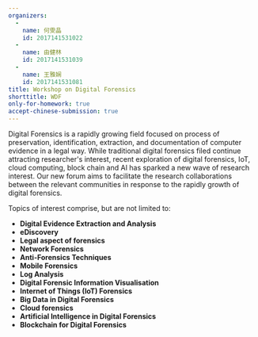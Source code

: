 ```yaml
---
organizers:
  -
    name: 何雯晶
    id: 2017141531022
  -
    name: 由健林
    id: 2017141531039
  -
    name: 王雅娴
    id: 2017141531081
title: Workshop on Digital Forensics
shorttitle: WDF
only-for-homework: true
accept-chinese-submission: true
---
```


Digital Forensics is a rapidly growing field focused on process of preservation, identification, extraction, and documentation of computer evidence in a legal way. While traditional digital forensics filed continue attracting researcher's interest, recent  exploration of digital forensics, IoT, cloud computing, block chain and AI has sparked a new wave of research interest. Our new forum aims to facilitate the research collaborations between the relevant communities in response to the rapidly growth of digital forensics.

Topics of interest comprise, but are not limited to:

- **Digital Evidence Extraction and Analysis**
- **eDiscovery**
- **Legal aspect of forensics**
- **Network Forensics**
- **Anti-Forensics Techniques**
- **Mobile Forensics**
- **Log Analysis**
- **Digital Forensic Information Visualisation**
- **Internet of Things (IoT) Forensics**
- **Big Data in Digital Forensics**
- **Cloud forensics**
- **Artificial Intelligence in Digital Forensics**
- **Blockchain for Digital Forensics**
